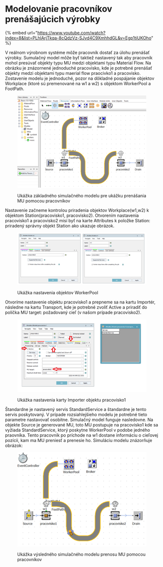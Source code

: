 # Modelovanie pracovníkov prenášajúcich výrobky

{% embed url="https://www.youtube.com/watch?index=8&list=PLhlArjTkqa-8cQdzVz-SJvd4C9XmhhdGL&v=Egp1tiUKOho" %}

V reálnom výrobnom systéme môže pracovník dostať za úlohu prenášať výrobky. Sumulačný model môže byť taktiež nastavený tak aby pracovník mohol presúvať objekty typu MU medzi objektami typu Material Flow. Na obrázku je znázornené jednoduché pracovisko, kde je potrebné prenášať objekty medzi objektami typu maerial flow praocivko1 a pracovisko. Zostavenie modelu je jednoduché, pozor na dôkladné pospájanie objektov Workplace (ktoré sú premenované na w1 a w2) s objektom WorkerPool a FootPath.

<figure><img src="../.gitbook/assets/prenasanie_workrom.png" alt=""><figcaption><p>Ukážka základného simulačného modelu pre ukážku prenášania MU pomocou pracovníkov</p></figcaption></figure>

Nastavenie začneme kontrolou priradenia objektov Workplace(w1,w2) k objektom Station(pracovisko1, pracovisko2). Otvorením nastavenia pracovisko1 a pracovisko2 misí byť na karte Attributes k položke Station: priradený správny objekt Station ako ukazuje obrázok.

<figure><img src="../.gitbook/assets/objekty_workerpool.png" alt=""><figcaption><p>Ukážka nastavenia objektov WorkerPool</p></figcaption></figure>

Otvoríme nastavenie objektu pracovisko1 a prepneme sa na kartu Importér, následne na kartu Transport, kde je potrebné zvoliť Active a priradiť do políčka MU target: požadovaný cieľ (v našom prípade pracovisko2).

<figure><img src="../.gitbook/assets/karta_importer.png" alt=""><figcaption><p>Ukážka nastavenia karty Importer objektu pracovisko1</p></figcaption></figure>

Štandardne je nastavený servis StandardService a štandardne je tento servis poskytovaný. V prípade rozsiahlejšieho modelu je potrebné tieto parametre nastavovať osobitne. Simulačný model funguje nasledovne. Na objekte Source je generované MU, toto MU postupuje na pracovisko1 kde sa vyžiada StandardService, ktorý poskytne WorkerPool v podobe jedného praovníka. Tento pracovník po príchode na w1 dostane informáciu o cieľovej pozícii, kam ma MU preniesť a prenesie ho. Simuláciu modelu znázorňuje obrázok:

<figure><img src="../.gitbook/assets/prenos_MU_pracovnikmi.png" alt=""><figcaption><p>Ukážka výsledného simulačného modelu prenosu MU pomocou pracovníkov</p></figcaption></figure>
